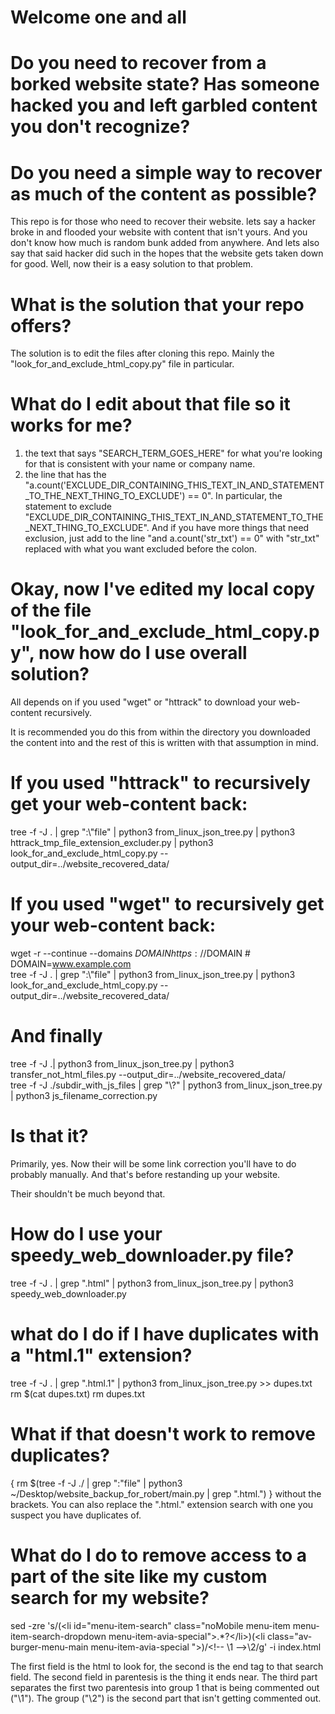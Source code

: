 # Welcome one and all

# Do you need to recover from a borked website state? Has someone hacked you and left garbled content you don't recognize?
# Do you need a simple way to recover as much of the content as possible?

This repo is for those who need to recover their website. lets say a hacker broke in and flooded your website with content that isn't yours. And you don't
 know how much is random bunk added from anywhere. And lets also say that said hacker did such in the hopes that the website gets taken down for good.
Well, now their is a easy solution to that problem.

# What is the solution that your repo offers?

The solution is to edit the files after cloning this repo. Mainly the "look_for_and_exclude_html_copy.py" file in particular.

# What do I edit about that file so it works for me?

1) the text that says "SEARCH_TERM_GOES_HERE" for what you're looking for that is consistent with your name or company name.
2) the line that has the "a.count('EXCLUDE_DIR_CONTAINING_THIS_TEXT_IN_AND_STATEMENT_TO_THE_NEXT_THING_TO_EXCLUDE') == 0". In particular, the statement
 to exclude "EXCLUDE_DIR_CONTAINING_THIS_TEXT_IN_AND_STATEMENT_TO_THE_NEXT_THING_TO_EXCLUDE". And if you have more things that need exclusion, just add to 
  the line "and a.count('str_txt') == 0" with "str_txt" replaced with what you want excluded before the colon.

# Okay, now I've edited my local copy of the file "look_for_and_exclude_html_copy.py", now how do I use overall solution?

All depends on if you used "wget" or "httrack" to download your web-content recursively.

It is recommended you do this from within the directory you downloaded the content into and the rest of this is written with that assumption in mind.

# If you used "httrack" to recursively get your web-content back:

tree -f -J . | grep ":\\"file" | python3 from_linux_json_tree.py | python3 httrack_tmp_file_extension_excluder.py | python3 look_for_and_exclude_html_copy.py --output_dir=../website_recovered_data/

# If you used "wget" to recursively get your web-content back:
wget -r --continue --domains $DOMAIN https://$DOMAIN # DOMAIN=www.example.com<br>
tree -f -J . | grep ":\\"file" | python3 from_linux_json_tree.py | python3 look_for_and_exclude_html_copy.py --output_dir=../website_recovered_data/

# And finally

tree -f -J .| python3 from_linux_json_tree.py | python3 transfer_not_html_files.py --output_dir=../website_recovered_data/<br>
tree -f -J ./subdir_with_js_files | grep "\\?" | python3 from_linux_json_tree.py | python3 js_filename_correction.py

# Is that it?

Primarily, yes. Now their will be some link correction you'll have to do probably manually. And that's before
restanding up your website.

Their shouldn't be much beyond that. 


# How do I use your speedy_web_downloader.py file?

tree -f -J . | grep "\.html" | python3 from_linux_json_tree.py | python3 speedy_web_downloader.py

# what do I do if I have duplicates with a "html.1" extension?
tree -f -J . | grep "\.html.1" | python3 from_linux_json_tree.py >> dupes.txt
rm $(cat dupes.txt)
rm dupes.txt

# What if that doesn't work to remove duplicates?

{ rm $(tree -f -J ./ |  grep ":\"file" | python3 ~/Desktop/website_backup_for_robert/main.py | grep "\.html.") } without the brackets. You can also
 replace the "\.html." extension search with one you suspect you have duplicates of. 

# What do I do to remove access to a part of the site like my custom search for my website?

sed -zre 's/(\<li id="menu-item-search" class="noMobile menu-item menu-item-search-dropdown menu-item-avia-special">.*?\<\/li>)(\<li class="av-burger-menu-main menu-item-avia-special "\>)/<\!-- \1  -->\2/g' -i index.html

The first field is the html to look for, the second is the end tag to that search field. The second field in parentesis is the thing it ends near.
 The third part separates the first two parentesis into group 1 that is being commented out ("\1"). The group ("\2") is the second part that isn't getting commented out.
